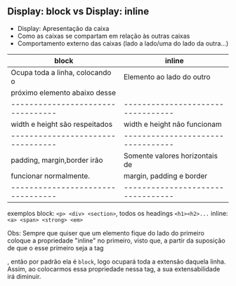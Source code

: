 ## Display: block vs Display: inline

- Display: Apresentação da caixa
- Como as caixas se compartam em relação às outras caixas
- Comportamento externo das caixas (lado a lado/uma do lado da outra...)

| **block**                       | **inline**                      |
|---------------------------------|---------------------------------|
| Ocupa toda a linha, colocando o | Elemento ao lado do outro       | 
| próximo elemento abaixo desse   |                                 | 
|---------------------------------|---------------------------------|
| width e height são respeitados  | width e height não funcionam    |
|---------------------------------|---------------------------------|
| padding, margin,border irão     | Somente valores horizontais de  |
| funcionar normalmente.          | margin, padding e border        |
|---------------------------------|---------------------------------| 

exemplos
block: `<p> <div> <section>`, todos os headings `<h1><h2>...`
inline: `<a> <span> <strong> <em>`

Obs: Sempre que quiser que um elemento fique do lado do primeiro coloque a propriedade "inline" no primeiro, visto que, a partir da suposição de que o esse primeiro seja a tag <p>, então por padrão ela é `block`, logo ocupará toda a extensão daquela linha. Assim, ao colocarmos essa propriedade nessa tag, a sua extensabilidade irá diminuir.